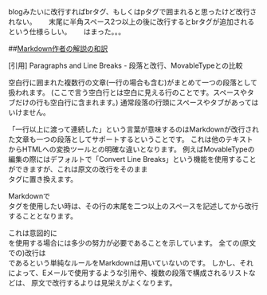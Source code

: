 blogみたいに改行すればbrタグ、もしくはpタグで囲まれると思ったけど改行されない。　　
末尾に半角スペース2つ以上の後に改行するとbrタグが追加されるという仕様らしい。　　
はまった。。。

##[Markdown作者の解説の和訳](http://blog.2310.net/archives/6)

[引用]
Paragraphs and Line Breaks - 段落と改行、MovableTypeとの比較

空白行に囲まれた複数行の文章(一行の場合も含む)がまとめて一つの段落として扱われます。 (ここで言う空白行とは空白に見える行のことです。スペースやタブだけの行も空白行に含まれます。) 通常段落の行頭にスペースやタブがあってはいけません。

「一行以上に渡って連続した」という言葉が意味するのはMarkdownが改行された文章も一つの段落としてサポートするということです。 これは他のテキストからHTMLへの変換ツールとの明確な違いとなります。 例えばMovableTypeの編集の際にはデフォルトで「Convert Line Breaks」という機能を使用することができますが、これは原文の改行をそのまま <br />タグに置き換えます。

Markdownで<br />タグを使用したい時は、その行の末尾を二つ以上のスペースを記述してから改行することとなります。

これは意図的に<br />を使用する場合には多少の努力が必要であることを示しています。 全ての(原文での)改行は<br />であるという単純なルールをMarkdownは用いていないのです。 しかし、それによって、Eメールで使用するような引用や、複数の段落で構成されるリストなどは、 原文で改行するよりは見栄えがよくなります。